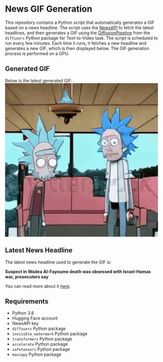 # News GIF Generation
This repository contains a Python script that automatically generates a GIF based on a news headline. The script uses the [NewsAPI](https://newsapi.org/) to fetch the latest headlines, and then generates a GIF using the [DiffusionPipeline](https://github.com/huggingface/diffusers) from the `diffusers` Python package for Text-to-Video task.
The script is scheduled to run every few minutes. Each time it runs, it fetches a new headline and generates a new GIF, which is then displayed below. The GIF generation process is performed on a GPU.

## Generated GIF
Below is the latest generated GIF:
![Generated GIF](output.gif?raw=true&v=1697578417)

## Latest News Headline
The latest news headline used to generate the GIF is:

**Suspect in Wadea Al-Fayoume death was obsessed with Israel-Hamas war, prosecutors say**

You can read more about it [here](https://www.nbcnews.com/news/us-news/suspect-wadea-al-fayoume-death-was-obsessed-israel-hamas-war-prosecuto-rcna120589).

## Requirements
- Python 3.8
- Hugging Face account
- NewsAPI key
- `diffusers` Python package
- `invisible_watermark` Python package
- `transformers` Python package
- `accelerate` Python package
- `safetensors` Python package
- `moviepy` Python package
